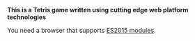 **This is a Tetris game written using cutting edge web platform technologies**

You need a browser that supports [ES2015 modules](https://developer.mozilla.org/en/docs/Web/JavaScript/Reference/Statements/import#Browser_compatibility).
